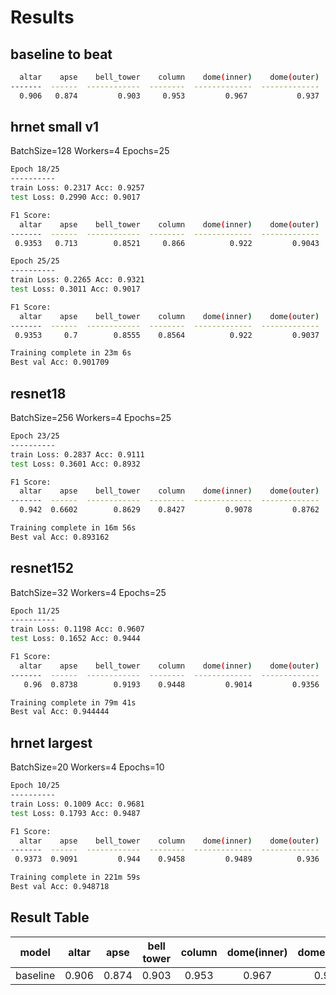 # Results

## baseline to beat

```bash
  altar    apse    bell_tower    column    dome(inner)    dome(outer)    flying_buttress    gargoyle    stained_glass    vault
-------  ------  ------------  --------  -------------  -------------  -----------------  ----------  ---------------  -------
  0.906   0.874         0.903     0.953         0.967           0.937              0.805       0.923            0.990    0.925
```

## hrnet small v1

BatchSize=128
Workers=4
Epochs=25

```bash
Epoch 18/25
----------
train Loss: 0.2317 Acc: 0.9257
test Loss: 0.2990 Acc: 0.9017

F1 Score:
  altar    apse    bell_tower    column    dome(inner)    dome(outer)    flying_buttress    gargoyle    stained_glass    vault
-------  ------  ------------  --------  -------------  -------------  -----------------  ----------  ---------------  -------
 0.9353   0.713        0.8521     0.866          0.922         0.9043             0.8442      0.9437           0.9728   0.9254

Epoch 25/25
----------
train Loss: 0.2265 Acc: 0.9321
test Loss: 0.3011 Acc: 0.9017

F1 Score:
  altar    apse    bell_tower    column    dome(inner)    dome(outer)    flying_buttress    gargoyle    stained_glass    vault
-------  ------  ------------  --------  -------------  -------------  -----------------  ----------  ---------------  -------
 0.9353     0.7        0.8555    0.8564          0.922         0.9037             0.8497      0.9483           0.9797   0.9249

Training complete in 23m 6s
Best val Acc: 0.901709
```

## resnet18

BatchSize=256
Workers=4
Epochs=25

```bash
Epoch 23/25
----------
train Loss: 0.2837 Acc: 0.9111
test Loss: 0.3601 Acc: 0.8932

F1 Score:
  altar    apse    bell_tower    column    dome(inner)    dome(outer)    flying_buttress    gargoyle    stained_glass    vault
-------  ------  ------------  --------  -------------  -------------  -----------------  ----------  ---------------  -------
  0.942  0.6602        0.8629    0.8427         0.9078         0.8762              0.766      0.9536           0.9622   0.9298

Training complete in 16m 56s
Best val Acc: 0.893162

```

## resnet152

BatchSize=32
Workers=4
Epochs=25

```bash
Epoch 11/25
----------
train Loss: 0.1198 Acc: 0.9607
test Loss: 0.1652 Acc: 0.9444

F1 Score:
  altar    apse    bell_tower    column    dome(inner)    dome(outer)    flying_buttress    gargoyle    stained_glass    vault
-------  ------  ------------  --------  -------------  -------------  -----------------  ----------  ---------------  -------
   0.96  0.8738        0.9193    0.9448         0.9014         0.9356             0.9262      0.9853           0.9547   0.9446

Training complete in 79m 41s
Best val Acc: 0.944444
```

## hrnet largest

BatchSize=20
Workers=4
Epochs=10

```bash
Epoch 10/25
----------
train Loss: 0.1009 Acc: 0.9681
test Loss: 0.1793 Acc: 0.9487

F1 Score:
  altar    apse    bell_tower    column    dome(inner)    dome(outer)    flying_buttress    gargoyle    stained_glass    vault
-------  ------  ------------  --------  -------------  -------------  -----------------  ----------  ---------------  -------
 0.9373  0.9091         0.944    0.9458         0.9489          0.936             0.9396      0.9787            0.966   0.9364

Training complete in 221m 59s
Best val Acc: 0.948718
```


## Result Table

**model**|**altar**|**apse**|**bell tower**|**column**|**dome(inner)**|**dome(outer)**|**flying buttress**|**gargoyle**|**stained glass**|**vault**
:-----:|:-----:|:-----:|:-----:|:-----:|:-----:|:-----:|:-----:|:-----:|:-----:|:-----:
baseline|0.906|0.874|0.903|0.953|0.967|0.937|0.805|0.923|0.990|0.925
